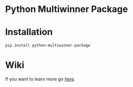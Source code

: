 # Python Multiwinner Package

# Installation
`pip install python-multiwinner-package`

# Wiki

If you want to learn more go [here](https://pmp.readthedocs.io/).
